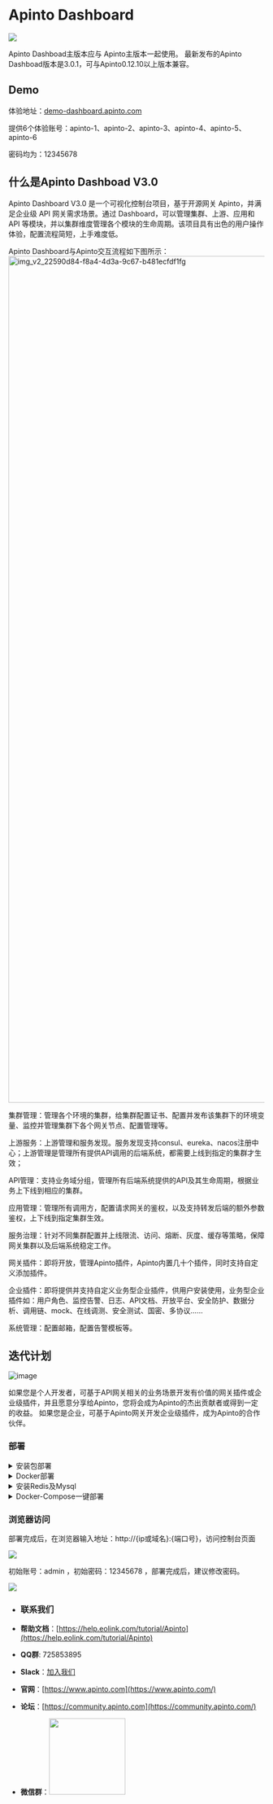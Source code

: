 # Apinto Dashboard


![](http://data.eolinker.com/course/eaC48Js3400ffd03c21e36b3eea434dce22d7877a3194f6.png)

Apinto Dashboad主版本应与 Apinto主版本一起使用。
最新发布的Apinto Dashboad版本是3.0.1，可与Apinto0.12.10以上版本兼容。

## Demo 
体验地址：[demo-dashboard.apinto.com](https://demo-dashboard.apinto.com/)

提供6个体验账号：apinto-1、apinto-2、apinto-3、apinto-4、apinto-5、apinto-6

密码均为：12345678


## 什么是Apinto Dashboad V3.0

Apinto Dashboard V3.0 是一个可视化控制台项目，基于开源网关 Apinto，并满足企业级 API 网关需求场景。通过 Dashboard，可以管理集群、上游、应用和 API 等模块，并以集群维度管理各个模块的生命周期。该项目具有出色的用户操作体验，配置流程简短，上手难度低。

Apinto Dashboard与Apinto交互流程如下图所示：
<img width="1664" alt="img_v2_22590d84-f8a4-4d3a-9c67-b481ecfdf1fg" src="https://user-images.githubusercontent.com/18322454/228448391-160153ff-86b8-494c-9a1d-00afb34876a1.png">


集群管理：管理各个环境的集群，给集群配置证书、配置并发布该集群下的环境变量、监控并管理集群下各个网关节点、配置管理等。

上游服务：上游管理和服务发现。服务发现支持consul、eureka、nacos注册中心；上游管理是管理所有提供API调用的后端系统，都需要上线到指定的集群才生效；

API管理：支持业务域分组，管理所有后端系统提供的API及其生命周期，根据业务上下线到相应的集群。

应用管理：管理所有调用方，配置请求网关的鉴权，以及支持转发后端的额外参数鉴权，上下线到指定集群生效。

服务治理：针对不同集群配置并上线限流、访问、熔断、灰度、缓存等策略，保障网关集群以及后端系统稳定工作。

网关插件：即将开放，管理Apinto插件，Apinto内置几十个插件，同时支持自定义添加插件。

企业插件：即将提供并支持自定义业务型企业插件，供用户安装使用，业务型企业插件如：用户角色、监控告警、日志、API文档、开放平台、安全防护、数据分析、调用链、mock、在线调测、安全测试、国密、多协议……

系统管理：配置邮箱，配置告警模板等。

## 迭代计划
![image](https://user-images.githubusercontent.com/18322454/226301033-c270f690-4c50-4841-b919-a2f2655d9ed7.png)

如果您是个人开发者，可基于API网关相关的业务场景开发有价值的网关插件或企业级插件，并且愿意分享给Apinto，您将会成为Apinto的杰出贡献者或得到一定的收益。
如果您是企业，可基于Apinto网关开发企业级插件，成为Apinto的合作伙伴。

### 部署

<details>
<summary>安装包部署</summary>
<br>
安装前，需要确保已经安装了Mysql 5.7.x或以上版本、Redis 5.0-6.2.7，并且Redis使用Cluster模式启动。若未安装，可参考下文的`安装Redis及Mysql`教程
<br>
<br>
1、下载最新版本`apinto-dashboard`

以`apinto-dashboard v3.0.1`版本示例

```
wget https://github.com/eolinker/apinto-dashboard/releases/download/v3.0.1/apserver_v3.0.1_linux_amd64.tar.gz
```

安装包支持Linux、Darwin系统，AMD64、ARM64架构，使用者可以按需到[Release页面](https://github.com/eolinker/apinto-dashboard/releases/tag)进行下载。

2、解压安装包，并进入对应目录

```
tar -zxvf apserver_v3.0.1_linux_amd64.tar.gz && cd apserver_v3.0.1
```

3、安装程序

```
./install.sh
```

执行过程中，我们可以选择安装的目录，若无需更改，输入`y`即可

![](http://data.eolinker.com/course/d6WQ1Kka72b01f32dd0fb930264706eed96a11631b197d7.png)

4、编辑配置文件`config.yml`

```
port: 服务监听的端口号
mysql:
  user_name: "数据库用户名"
  password: "数据库密码"
  ip: "数据库IP地址"
  port: 端口号
  db: "数据库DB"
error_log:
  dir: work/logs               # 日志放置目录, 仅支持绝对路径, 不填则默认为执行程序上一层目录的work/logs. 若填写的值不为绝对路径，则以上一层目录为相对路径的根目录，比如填写 work/test/logs， 则目录为可执行程序所在目录的 ../work/test/logs
  file_name: error.log         # 错误日志文件名
  log_level: warning            # 错误日志等级,可选:panic,fatal,error,warning,info,debug,trace 不填或者非法则为info
  log_expire: 7d                # 错误日志过期时间，默认单位为天，d|天，h|小时, 不合法配置默认为7d
  log_period: day               # 错误日志切割周期，仅支持day、hour
redis:
  user_name: "redis集群密码"
  password: "redis集群密码"
  addr:
   - 192.168.128.198:7201
   - 192.168.128.198:7202
```

示例配置

```
port: 18080
mysql:
  user_name: "root"
  password: "123456"
  ip: "127.0.0.1"
  port: 33306
  db: "apinto"
error_log:
  dir: work/logs               # 日志放置目录, 仅支持绝对路径, 不填则默认为执行程序上一层目录的work/logs. 若填写的值不为绝对路径，则以>上一层目录为相对路径的根目录，比如填写 work/test/logs， 则目录为可执行程序所在目录的 ../work/test/logs
  file_name: error.log         # 错误日志文件名
  log_level: warning            # 错误日志等级,可选:panic,fatal,error,warning,info,debug,trace 不填或者非法则为info
  log_expire: 7d                # 错误日志过期时间，默认单位为天，d|天，h|小时, 不合法配置默认为7d
  log_period: day               # 错误日志切割周期，仅支持day、hour
redis:
  user_name: ""
  password: "123456"
  addr:
   - 172.100.0.1:7201
   - 172.100.0.1:7202
```

5、启动控制台

```
./run.sh start
```
</details>

<details>
<summary>Docker部署</summary>
<br>
安装前，需要确保已经安装了Mysql 5.7.x或以上版本、Redis 5.0-6.2.7，并且Redis使用Cluster模式启动。若未安装，可参考下文的`安装Redis及Mysql`教程
<br>
<br>
1、安装`Apinto-Dashboard`

```shell
docker run -dt --name apinto-dashboard --restart=always \
-p 18080:8080 -v /var/log/apinto/apinto-dashboard/work:/apinto-dashboard/work \
--network=apinto --privileged=true \
-e MYSQL_USER_NAME=root -e MYSQL_IP=apinto_mysql \
-e MYSQL_PWD={MYSQL_PWD} -e MYSQL_PORT=3306 -e MYSQL_DB=apinto \
-e REDIS_ADDR=172.100.0.1:7201,172.100.0.1:7202,172.100.0.1:7203 \
-e REDIS_PWD={REDIS_PWD} eolinker/apinto-dashboard
```

上述配置中，使用 "{}" 包裹的均为变量，相关变量说明如下：

- MYSQL_PWD：Mysql数据库root用户的密码
- REDIS_PWD：Redis数据库密码

示例命令：

```shell
docker run -dt --name apinto-dashboard --restart=always \
-p 18080:8080 -v /var/log/apinto/apinto-dashboard/work:/apinto-dashboard/work \
--network=apinto --privileged=true \
-e MYSQL_USER_NAME=root -e MYSQL_IP=apinto_mysql \
-e MYSQL_PWD=123456 -e MYSQL_PORT=3306 -e MYSQL_DB=apinto \
-e REDIS_ADDR=172.100.0.1:7201,172.100.0.1:7202,172.100.0.1:7203 \
-e REDIS_PWD=123456 eolinker/apinto-dashboard
```

</details>
<details>
<summary>安装Redis及Mysql</summary>
<br>
1、新建docker网段

```shell
docker network create --driver bridge --subnet=172.100.0.0/24 --gateway=172.100.0.1 apinto
```

2、安装`Mysql`

```shell
docker run -dt --name apinto_mysql -p {PORT}:3306 \
-v /var/lib/apinto/mysql:/var/lib/mysql \
--network=apinto --privileged=true --restart=always \
-e MYSQL_ROOT_PASSWORD={PASSWORD} -e MYSQL_DATABASE=apinto \
mysql:5.7.21
```

上述命令中，使用`{}`包裹的为可修改变量，变量说明如下

* PORT：宿主机映射端口号
* PASSWORD：Mysql数据库root用户的密码

示例命令：

```shell
docker run -dt --name apinto_mysql -p 33306:3306 \
-v /var/lib/apinto/mysql:/var/lib/mysql \
--network=apinto --privileged=true \
-e MYSQL_ROOT_PASSWORD=123456 -e MYSQL_DATABASE=apinto \
mysql:5.7.21
```

3、安装`Redis`

```shell
docker run -dt --name redis_cluster --restart=always \
-v /var/lib/apinto/redis-cluster/data:/usr/local/cluster_redis/data \
-e REDIS_PWD={PASSWORD} -e HOST={HOST} -e PORT=7201 \
--net=host eolinker/cluster-redis:6.2.7
```

上述命令中，使用`{}`包裹的为可修改变量，变量说明如下

* PASSWORD：Redis数据库密码
* HOST：Redis广播IP，可设置宿主机的局域网IP/外网IP，建议此处设置宿主机的局域网IP。

查看宿主机IP方法如下：

```Shell
ip route
```

执行后得到下列IP列表，从下表可以看到，宿主机默认局域网`ip`是`172.18.31.253`

![](http://data.eolinker.com/course/RaGBZly2702d3bae33e4b66eed674ce65d0e4b0dbf27ab0.png)

示例命令：

```shell
docker run -dt --name redis_cluster --restart=always \
-v /var/lib/apinto/redis-cluster/data:/usr/local/cluster_redis/data \
-e REDIS_PWD=123456 -e HOST=172.18.31.253 -e PORT=7201 \
--net=host eolinker/cluster-redis:6.2.7
```
</details>
<details>
<summary>Docker-Compose一键部署</summary>
<br>
使用该方式部署，会将Mysql、Redis也一并安装启动。
<br>
<br>
1、编辑`docker-compose.yml`文件

```Shell
vi docker-compose.yml
```

2、修改文件配置

```Shell
version: '3'
services:
  mysql:
    image: mysql:5.7.21
    privileged: true
    restart: always
    container_name: apinto_mysql
    hostname: apinto_mysql
    ports:
      - "33306:3306"
    environment:
      - MYSQL_ROOT_PASSWORD={MYSQL_PWD}
      - MYSQL_DATABASE=apinto
    volumes:
      - /var/lib/apinto/mysql:/var/lib/mysql
    networks:
      - apinto
  apinto-dashboard:
    image: eolinker/apinto-dashboard
    container_name: apinto-dashboard
    privileged: true
    restart: always
    networks:
      - apinto
    ports:
      - "18080:8080"
    depends_on:
      - mysql
      - redis_cluster
    environment:
      - MYSQL_USER_NAME=root
      - MYSQL_PWD={MYSQL_PWD}
      - MYSQL_IP=apinto_mysql
      - MYSQL_PORT=3306                 #mysql端口
      - MYSQL_DB="apinto"
      - ERROR_DIR=/apinto-dashboard/work/logs  # 日志放置目录
      - ERROR_FILE_NAME=error.log          # 错误日志文件名
      - ERROR_LOG_LEVEL=info               # 错误日志等级,可选:panic,fatal,error,warning,info,debug,trace 不填或者非法则为info
      - ERROR_EXPIRE=7d                    # 错误日志过期时间，默认单位为天，d|天，h|小时, 不合法配置默认为7d
      - ERROR_PERIOD=day                  # 错误日志切割周期，仅支持day、hour
      - REDIS_ADDR=172.100.0.1:7201,172.100.0.1:7202,172.100.0.1:7203,172.100.0.1:7204,172.100.0.1:7205,172.100.0.1:7206 #Redis集群地址 多个用,隔开
      - REDIS_PWD={REDIS_PWD}                         # Redis密码
    volumes:
      - /var/log/apinto/apinto-dashboard/work:/apinto-dashboard/work   #挂载log到主机目录
  redis_cluster:
    container_name: redis_cluster
    image: eolinker/cluster-redis:6.2.7
    hostname: redis_cluster
    privileged: true
    restart: always
    environment:
      - REDIS_PWD={REDIS_PWD}
      - PORT=7201
      - HOST={HOST}
    volumes: 
      - /var/lib/apinto/redis-cluster/data:/usr/local/cluster_redis/data
    network_mode: host
networks:
  apinto:
    driver: bridge
    ipam:
      driver: default
      config:
        - subnet: 172.100.0.0/24
```

上述配置中，使用 "{}" 包裹的均为变量，相关变量说明如下：

- MYSQL_PWD：mysql数据库root用户初始化密码
- REDIS_PWD：redis密码
- HOST：Redis广播IP，可设置宿主机的局域网IP/外网IP，建议此处设置宿主机的局域网IP。

查看宿主机IP方法如下：

```Shell
ip route
```

执行后得到下列IP列表，从下表可以看到，宿主机默认局域网`ip`是`172.18.31.251`

![](http://data.eolinker.com/course/RaGBZly2702d3bae33e4b66eed674ce65d0e4b0dbf27ab0.png)

替换后配置示例如下：

```Shell
version: '3'
services:
  mysql:
    image: mysql:5.7.21
    privileged: true
    restart: always
    container_name: apinto_mysql
    hostname: apinto_mysql
    ports:
      - "33306:3306"
    environment:
      - MYSQL_ROOT_PASSWORD=123456
      - MYSQL_DATABASE=apinto
    volumes:
      - /var/lib/apinto/mysql:/var/lib/mysql
    networks:
      - apinto
  apinto-dashboard:
    image: eolinker/apinto-dashboard
    container_name: apinto-dashboard
    privileged: true
    restart: always
    networks:
      - apinto
    ports:
      - "18080:8080"
    depends_on:
      - mysql
      - redis_cluster
    environment:
      - MYSQL_USER_NAME=root
      - MYSQL_PWD=123456
      - MYSQL_IP=apinto_mysql
      - MYSQL_PORT=3306                 #mysql端口
      - MYSQL_DB="apinto"
      - ERROR_DIR=/apinto-dashboard/work/logs  # 日志放置目录
      - ERROR_FILE_NAME=error.log          # 错误日志文件名
      - ERROR_LOG_LEVEL=info               # 错误日志等级,可选:panic,fatal,error,warning,info,debug,trace 不填或者非法则为info
      - ERROR_EXPIRE=7d                    # 错误日志过期时间，默认单位为天，d|天，h|小时, 不合法配置默认为7d
      - ERROR_PERIOD=day                  # 错误日志切割周期，仅支持day、hour
      - REDIS_ADDR=172.100.0.1:7201,172.100.0.1:7202,172.100.0.1:7203,172.100.0.1:7204,172.100.0.1:7205,172.100.0.1:7206 #Redis集群地址 多个用,隔开
      - REDIS_PWD=123456                         # Redis密码
    volumes:
      - /var/log/apinto/apinto-dashboard/work:/apinto-dashboard/work   #挂载log到主机目录
  redis_cluster:
    container_name: redis_cluster
    image: eolinker/cluster-redis:6.2.7
    hostname: redis_cluster
    privileged: true
    restart: always
    environment:
      - REDIS_PWD=123456
      - PORT=7201
      - HOST=172.18.31.251
    volumes: 
      - /var/lib/apinto/redis-cluster/data:/usr/local/cluster_redis/data
    network_mode: host
networks:
  apinto:
    driver: bridge
    ipam:
      driver: default
      config:
        - subnet: 172.100.0.0/24
```

3、启动程序

在`docker-compose.yml`文件所在目录下执行下列命令，即可一键完成部署。

```Shell
docker-compose up -d
```

部署完成结果如下图

![](http://data.eolinker.com/course/gqrr8iz6b7b95319074a48041548c59f786a853804b9e6b.png)
</details>

### 浏览器访问

部署完成后，在浏览器输入地址：http://{ip或域名}:{端口号}，访问控制台页面

![](http://data.eolinker.com/course/5rrURpNe2b7d3861f173f1e0072ce74f9ee40728f74c912.png)

初始账号：admin ，初始密码：12345678 ，部署完成后，建议修改密码。


![](http://data.eolinker.com/course/fILkh1527d0a901f66468d4a0c423eb2dbcbb06ad439b83.png)

- ### **联系我们**


* **帮助文档**：[https://help.eolink.com/tutorial/Apinto](https://help.eolink.com/tutorial/Apinto)

- **QQ群**: 725853895

- **Slack**：[加入我们](https://join.slack.com/t/slack-zer6755/shared_invite/zt-u7wzqp1u-aNA0XK9Bdb3kOpN03jRmYQ)

- **官网**：[https://www.apinto.com](https://www.apinto.com/)
- **论坛**：[https://community.apinto.com](https://community.apinto.com/)
- **微信群**：<img src="http://data.eolinker.com/course/2HdT4zd10b670318462bec90f0f390bef896c21cad66172.png" style="width:150px" />


